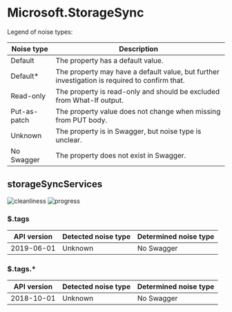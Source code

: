 # Microsoft.StorageSync

Legend of noise types:

| Noise type   | Description                                                                                   |
| ------------ | --------------------------------------------------------------------------------------------- |
| Default      | The property has a default value.                                                             |
| Default*     | The property may have a default value, but further investigation is required to confirm that. |
| Read-only    | The property is read-only and should be excluded from What-If output.                         |
| Put-as-patch | The property value does not change when missing from PUT body.                                |
| Unknown      | The property is in Swagger, but noise type is unclear.                                        |
| No Swagger   | The property does not exist in Swagger.                                                       |

## storageSyncServices

![cleanliness](https://img.shields.io/badge/cleanliness-50.00%25%20(2%20/%204)-yellow) ![progress](https://img.shields.io/badge/progress-0.00%25%20(0%20/%202)-red)

### \$.tags

| API version | Detected noise type | Determined noise type |
| ----------- | ------------------- | --------------------- |
| 2019-06-01  | Unknown             | No Swagger            |

### \$.tags.*

| API version | Detected noise type | Determined noise type |
| ----------- | ------------------- | --------------------- |
| 2018-10-01  | Unknown             | No Swagger            |
